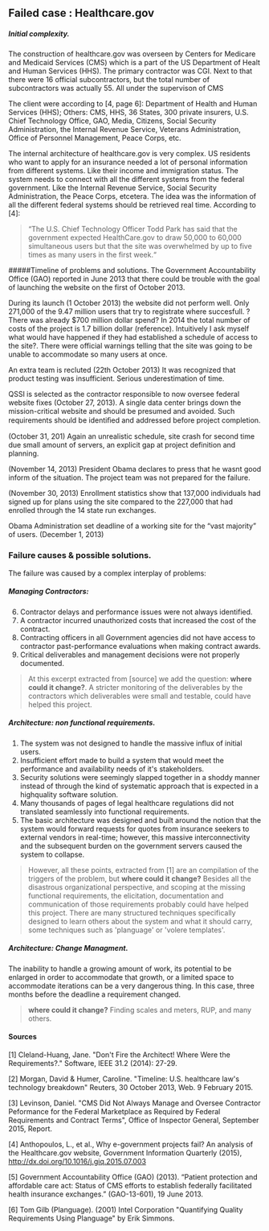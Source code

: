 ## Failed case : Healthcare.gov

##### Initial complexity.

The construction of healthcare.gov was overseen by Centers for Medicare and Medicaid Services (CMS) which is a part of the US Department of Healt and Human Services (HHS). The primary contractor was CGI. Next to that there were 16 official subcontractors, but the total number of subcontractors was actually 55. All under the supervison of CMS

The client were according to [4, page 6]: Department of Health and Human Services (HHS); Others: CMS, HHS, 36 States, 300 private insurers, U.S. Chief Technology Office, GAO, Media, Citizens, Social Security Administration, the Internal Revenue Service, Veterans Administration, Office of Personnel Management, Peace Corps, etc.

The internal architecture of healthcare.gov is very complex. US residents who want to apply for an insurance needed a lot of personal information from different systems. Like their income and immigration status. The system needs to connect with all the different systems from the federal government. Like the Internal Revenue Service, Social Security Administration, the Peace Corps, etcetera. The idea was the information of all the different federal systems should be retrieved real time. According to [4]: 
>“The U.S. Chief Technology Officer Todd Park has said that the government expected HealthCare.gov to draw 50,000 to 60,000 simultaneous users but that the site was overwhelmed by up to five times as many users in the first week.“

#####Timeline of problems and solutions.
The Government Accountability Office (GAO) reported in June 2013 that there could be trouble with the goal of launching the website on the first of October 2013.

During its launch (1 October 2013) the website did not perform well. Only 271,000 of the 9.47 million users that try to registrate where succesfull. ?There was already $700 million dollar spend? In 2014 the total number of costs of the project is 1.7 billion dollar (reference). Intuitively I ask myself what would have happened if they had established a schedule of access to the site?. There were official warnings telling that the site was going to be unable to accommodate so many users at once.

An extra team is recluted (22th October 2013) It was recognized that product testing was insufficient. Serious underestimation of time.

QSSI is selected as the contractor responsible to now oversee federal website fixes (October 27, 2013). A single data center brings down the mission-critical website and should be presumed and avoided. Such requirements should be identiﬁed and addressed before project completion.

(October 31, 201) Again an unrealistic schedule, site crash for second time due small amount of servers, an explicit gap at project definition and planning.

(November 14, 2013) President Obama declares to press that he wasnt good inform of the situation. The project team was not prepared for the failure.

(November 30, 2013)  Enrollment statistics show that 137,000 individuals had signed up for plans using the site compared to the 227,000 that had enrolled through the 14 state run exchanges.

Obama Administration set deadline of a working site for the “vast majority” of users. (December 1, 2013)


### Failure causes & possible solutions.
The failure was caused by a complex interplay of problems:

##### Managing Contractors:
 6. Contractor delays and performance issues were not always identified.
 7. A contractor incurred unauthorized costs that increased the cost of the contract.
 8. Contracting officers in all Government agencies did not have access to contractor past-performance evaluations when making contract awards.
 9. Critical deliverables and management decisions were not properly documented.
 
> At this excerpt extracted from [source] we add the question: **where could it change?**. A stricter monitoring of the deliverables by the contractors which deliverables were small and testable, could have helped this project.


##### Architecture: non functional requirements.
 1. The system was not designed to handle the massive influx of initial users. 
 2. Insufficient effort made to build a system that would meet the performance and availability needs of it's stakeholders. 
 3. Security solutions were seemingly slapped together in a shoddy manner instead of through the kind of systematic approach that is expected in a highquality software solution.
 4. Many thousands of pages of legal healthcare regulations did not translated seamlessly into functional requirements.
 5. The basic architecture was designed and built around the notion that the system would forward requests for quotes from insurance seekers to external vendors in real-time; however, this massive interconnectivity and the subsequent burden on the government servers caused the system to collapse.

>However, all these points, extracted from [1] are an compilation of the triggers of the problem, but **where could it change?**
Besides all the disastrous organizational perspective, and scoping at the missing functional requirements, the elicitation, documentation and communication of those requirements probably could have helped this project. There are many structured techniques specifically designed to learn others about the system and what it should carry, some techniques such as 'planguage' or 'volere templates'.


 
##### Architecture: Change Managment.
The inability to handle a growing amount of work, its potential to be enlarged in order to accommodate that growth, or a limited space to accommodate iterations can be a very dangerous thing. In this case, three months before the deadline a requirement changed.
>**where could it change?** Finding scales and meters, RUP, and many others.


#### Sources

[1] Cleland-Huang, Jane. "Don't Fire the Architect! Where Were the Requirements?." Software, IEEE 31.2 (2014): 27-29.

[2] Morgan, David &  Humer, Caroline. "Timeline: U.S. healthcare law's technology breakdown" Reuters, 30 October 2013, Web. 9 February 2015.

[3] Levinson, Daniel. "CMS Did Not Always Manage and Oversee Contractor Peformance for the Federal Marketplace as Required by Federal Requirements and Contract Terms", Office of Inspector General, September 2015, Report.

[4] Anthopoulos, L., et al., Why e-government projects fail? An analysis of the Healthcare.gov website, Government Information Quarterly (2015), http://dx.doi.org/10.1016/j.giq.2015.07.003

[5] Government Accountability Office (GAO) (2013). “Patient protection and affordable care act: Status of CMS efforts to establish federally facilitated health insurance exchanges.” (GAO-13-601), 19 June 2013.

[6] Tom Gilb (Planguage). (2001) Intel Corporation "Quantifying Quality Requirements Using Planguage" by Erik Simmons.


